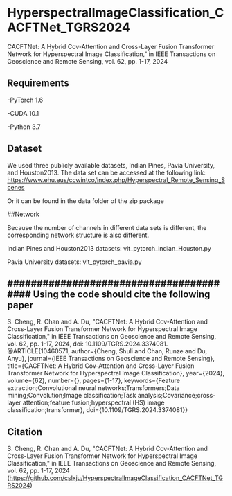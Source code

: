 # HyperspectralImageClassification_CACFTNet_TGRS2024
CACFTNet: A Hybrid Cov-Attention and Cross-Layer Fusion Transformer Network for Hyperspectral Image Classification," in IEEE Transactions on Geoscience and Remote Sensing, vol. 62, pp. 1-17, 2024 


## Requirements

-PyTorch 1.6

-CUDA 10.1

-Python 3.7


## Dataset

We used three publicly available datasets, Indian Pines, Pavia University, and Houston2013. The data set can be accessed at the following link:
https://www.ehu.eus/ccwintco/index.php/Hyperspectral_Remote_Sensing_Scenes

Or it can be found in the data folder of the zip package


##Network

Because the number of channels in different data sets is different, the corresponding network structure is also different.

Indian Pines and Houston2013 datasets:  vit_pytorch_indian_Houston.py

Pavia University datasets:  vit_pytorch_pavia.py


## ######################################## Using the code should cite the following paper ######################################## 
S. Cheng, R. Chan and A. Du, "CACFTNet: A Hybrid Cov-Attention and Cross-Layer Fusion Transformer Network for Hyperspectral Image Classification," in IEEE Transactions on Geoscience and Remote Sensing, vol. 62, pp. 1-17, 2024, doi: 10.1109/TGRS.2024.3374081.
@ARTICLE{10460571,
  author={Cheng, Shuli and Chan, Runze and Du, Anyu},
  journal={IEEE Transactions on Geoscience and Remote Sensing}, 
  title={CACFTNet: A Hybrid Cov-Attention and Cross-Layer Fusion Transformer Network for Hyperspectral Image Classification}, 
  year={2024},
  volume={62},
  number={},
  pages={1-17},
  keywords={Feature extraction;Convolutional neural networks;Transformers;Data mining;Convolution;Image classification;Task analysis;Covariance;cross-layer attention;feature fusion;hyperspectral (HS) image classification;transformer},
  doi={10.1109/TGRS.2024.3374081}}

## Citation
S. Cheng, R. Chan and A. Du, "CACFTNet: A Hybrid Cov-Attention and Cross-Layer Fusion Transformer Network for Hyperspectral Image Classification," in IEEE Transactions on Geoscience and Remote Sensing, vol. 62, pp. 1-17, 2024 (https://github.com/cslxju/HyperspectralImageClassification_CACFTNet_TGRS2024)




